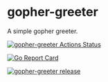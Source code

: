 # gopher-greeter
 A simple gopher greeter.

[![gopher-greeter Actions Status](https://github.com/abhinav812/gopher-greeter/workflows/gopher-greeter-CICD/badge.svg)](https://github.com/abhinav812/gopher-greeter/actions)

[![Go Report Card](https://goreportcard.com/badge/github.com/abhinav812/gopher-greeter)](https://goreportcard.com/report/github.com/abhinav812/gopher-greeter)

[![gopher-greeter release](https://img.shields.io/github/v/release/abhinav812/gopher-greeter.svg?logo=github&style=flat-square)](https://github.com/abhinav812/gopher-greeter/releases/latest)

